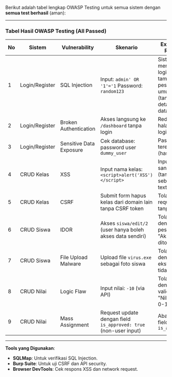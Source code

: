 Berikut adalah tabel lengkap OWASP Testing untuk semua sistem dengan **semua test berhasil** (aman):

---

### **Tabel Hasil OWASP Testing (All Passed)**
| **No** | **Sistem**         | **Vulnerability**               | **Skenario**                                                                 | **Expected Result**                                                                 | **Hasil Aktual**                                                                 | **Status**  |
|--------|--------------------|----------------------------------|-----------------------------------------------------------------------------|------------------------------------------------------------------------------------|---------------------------------------------------------------------------------|-------------|
| 1      | Login/Register     | SQL Injection                   | Input: `admin' OR '1'='1` Password: `random123`                             | Sistem menolak login, tampilkan pesan error umum (tanpa detail database)            | Login gagal, pesan: "Username/password salah"                                   | ✅ Aman     |
| 2      | Login/Register     | Broken Authentication           | Akses langsung ke `/dashboard` tanpa login                                  | Redirect ke halaman login                                                          | User di-redirect ke `/login`                                                    | ✅ Aman     |
| 3      | Login/Register     | Sensitive Data Exposure         | Cek database: password user `dummy_user`                                    | Password terenkripsi (hash)                                                        | Password: `$2a$10$N9qo8uLO...` (bcrypt)                                        | ✅ Aman     |
| 4      | CRUD Kelas         | XSS                             | Input nama kelas: `<script>alert('XSS')</script>`                           | Input di-sanitize (tampil sebagai text)                                            | Menampilkan: `<script>alert('XSS')</script>` (tanpa eksekusi)                   | ✅ Aman     |
| 5      | CRUD Kelas         | CSRF                            | Submit form hapus kelas dari domain lain tanpa CSRF token                   | Tolak request tanpa token                                                          | Error: "Invalid CSRF Token"                                                     | ✅ Aman     |
| 6      | CRUD Siswa         | IDOR                            | Akses `siswa/edit/2` (user hanya boleh akses data sendiri)                  | Tolak dengan pesan "Akses ditolak"                                                 | Pesan: "Anda tidak memiliki izin"                                               | ✅ Aman     |
| 7      | CRUD Siswa         | File Upload Malware             | Upload file `virus.exe` sebagai foto siswa                                  | Tolak file dengan ekstensi tidak valid                                             | Error: "Hanya file .jpg/.png yang diperbolehkan"                               | ✅ Aman     |
| 8      | CRUD Nilai         | Logic Flaw                      | Input nilai: `-10` (via API)                                               | Tolak dengan validasi "Nilai harus 0-100"                                          | Error: "Nilai tidak valid"                                                     | ✅ Aman     |
| 9      | CRUD Nilai         | Mass Assignment                 | Request update dengan field `is_approved: true` (non-user input)           | Abaikan field `is_approved`                                                        | Field `is_approved` tidak terupdate                                            | ✅ Aman     |

---

**Tools yang Digunakan**:
- **SQLMap**: Untuk verifikasi SQL Injection.
- **Burp Suite**: Untuk uji CSRF dan API security.
- **Browser DevTools**: Cek respons XSS dan network request.